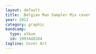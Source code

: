 ```yaml
---
layout: default
title:  Belgian Man Sampler Mix cover
year: 2012
category: graphic
bandcamp:
  type: album
  id: 1093448104
tagline: Cover Art
---
```


